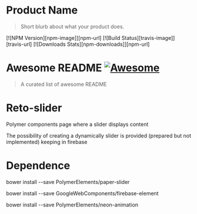 # Product Name
> Short blurb about what your product does.

[![NPM Version][npm-image]][npm-url]
[![Build Status][travis-image]][travis-url]
[![Downloads Stats][npm-downloads]][npm-url]

# Awesome README [![Awesome](https://cdn.rawgit.com/sindresorhus/awesome/d7305f38d29fed78fa85652e3a63e154dd8e8829/media/badge.svg)](https://github.com/sindresorhus/awesome)
> A curated list of awesome README

# Reto-slider
Polymer components page where a slider displays content

The possibility of creating a dynamically slider is provided (prepared but not implemented) keeping in firebase

# Dependence

bower install --save PolymerElements/paper-slider

bower install --save GoogleWebComponents/firebase-element

bower install --save PolymerElements/neon-animation


